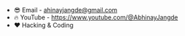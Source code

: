 - 😎 Email - ahinayjangde@gmail.com
- 🔥 YouTube - https://www.youtube.com/@AbhinayJangde
- ❤️ Hacking & Coding
<!---
AbhinayJangde/AbhinayJangde is a ✨ special ✨ repository because its `README.md` (this file) appears on your GitHub profile.
You can click the Preview link to take a look at your changes.
--->
